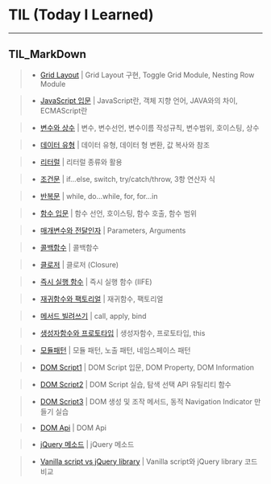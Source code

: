 # TIL (Today I Learned)
---
## TIL_MarkDown

> - [Grid Layout](./TIL_MarkDown/01_Grid_layout.md) | Grid Layout 구현, Toggle Grid Module, Nesting Row Module

> - [JavaScript 입문](./TIL_MarkDown/02_JavaScript_basic.md) | JavaScript란, 객체 지향 언어, JAVA와의 차이, ECMAScript란

> - [변수와 상수](./TIL_MarkDown/03_Variables_Constants.md) | 변수, 변수선언, 변수이름 작성규칙, 변수범위, 호이스팅, 상수

> - [데이터 유형](./TIL_MarkDown/04_Data_types.md) | 데이터 유형, 데이터 형 변환, 값 복사와 참조

> - [리터럴](./TIL_MarkDown/05_Literals.md) | 리터럴 종류와 활용 

> - [조건문](./TIL_MarkDown/06_Control_flow.md) | if...else, switch, try/catch/throw, 3항 연산자 식

> - [반복문](./TIL_MarkDown/07_Loops_Iteration.md) | while, do...while, for, for...in

> - [함수 입문](./TIL_MarkDown/08_Functions_basic.md) | 함수 선언, 호이스팅, 함수 호출, 함수 범위

> - [매개변수와 전달인자](./TIL_MarkDown/09_Parameters_Arguments.md) | Parameters, Arguments

> - [콜백함수](./TIL_MarkDown/10_Callback.md) | 콜백함수

> - [클로저](./TIL_MarkDown/11_Closure.md) | 클로저 (Closure)

> - [즉시 실행 함수](./TIL_MarkDown/12_IIFE.md) | 즉시 실행 함수 (IIFE)

> - [재귀함수와 팩토리얼](./TIL_MarkDown/13_Recursion_Factorial.md) | 재귀함수, 팩토리얼

> - [메서드 빌려쓰기](./TIL_MarkDown/14_Call_Apply_Bind.md) | call, apply, bind

> - [생성자함수와 프로토타입](./TIL_MarkDown/15_Constructor_Prototype.md) | 생성자함수, 프로토타입, this

> - [모듈패턴](./TIL_MarkDown/16_Module_pattern.md) | 모듈 패턴, 노출 패턴, 네임스페이스 패턴

> - [DOM Script1](./TIL_MarkDown/17_DOM_Script_1.md) | DOM Script 입문, DOM Property, DOM Information

> - [DOM Script2](./TIL_MarkDown/18_DOM_Script_2.md) | DOM Script 실습, 탐색 선택 API 유틸리티 함수

> - [DOM Script3](./TIL_MarkDown/19_DOM_Script_3.md) | DOM 생성 및 조작 메서드, 동적 Navigation Indicator 만들기 실습

> - [DOM Api](./TIL_MarkDown/20_DOM_Api.md) | DOM Api

> - [jQuery 메소드](./TIL_MarkDown/21_jQuery_methods.md) | jQuery 메소드

> - [Vanilla script vs jQuery library](./TIL_MarkDown/22_Vanilla_jQuery.md) | Vanilla script와 jQuery library 코드 비교